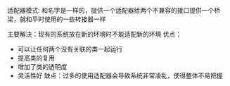 适配器模式: 和名字是一样的，提供一个适配器给两个不兼容的接口提供一个桥梁，就和平时使用的一些转接器一样

主要解决：现有的系统放在新的环境时不能适配新的环境
优点：
- 可以让任何两个没有关联的类一起运行
- 提高类的复用
- 增加了类的透明度
- 灵活性好
缺点：过多的使用适配器会导致系统非常凌乱，使得整体不易把握